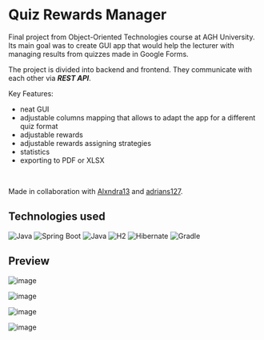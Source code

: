 # Quiz Rewards Manager
Final project from Object-Oriented Technologies course at AGH University. Its main goal was to create GUI app that would help the lecturer with managing results from quizzes made in Google Forms.

The project is divided into backend and frontend. They communicate with each other via ***REST API***.

Key Features:
* neat GUI
* adjustable columns mapping that allows to adapt the app for a different quiz format
* adjustable rewards
* adjustable rewards assigning strategies
* statistics
* exporting to PDF or XLSX

<br>

Made in collaboration with [Alxndra13](https://github.com/Alxndra13) and [adrians127](https://github.com/adrians127).

## Technologies used
![Java](https://img.shields.io/badge/Java-ED8B00?style=for-the-badge&logo=openjdk&logoColor=white)
![Spring Boot](https://img.shields.io/static/v1?style=for-the-badge&message=Spring+Boot&color=6DB33F&logo=Spring+Boot&logoColor=FFFFFF&label=)
![Java](https://img.shields.io/badge/JavaFX-ED8B00?style=for-the-badge&logo=openjdk&logoColor=white)
![H2](https://img.shields.io/badge/H2%20Database-20B2AA?style=for-the-badge)
![Hibernate](https://img.shields.io/static/v1?style=for-the-badge&message=Hibernate&color=59666C&logo=Hibernate&logoColor=FFFFFF&label=)
![Gradle](https://img.shields.io/static/v1?style=for-the-badge&message=Gradle&color=02303A&logo=Gradle&logoColor=FFFFFF&label=)

## Preview
![image](https://github.com/Wajktor13/quiz-rewards-manager/assets/76243064/bdd0d9b7-be3c-478b-921b-2afebade3a01)

![image](https://github.com/Wajktor13/quiz-rewards-manager/assets/76243064/23a2d506-f0c3-4a54-b373-328d6ee7f52e)

![image](https://github.com/Wajktor13/quiz-rewards-manager/assets/76243064/d954269f-161a-405c-a483-cf9a67d53a3b)

![image](https://github.com/Wajktor13/quiz-rewards-manager/assets/76243064/f2fdc4bc-0355-4e18-9ff8-072af2967e53)
